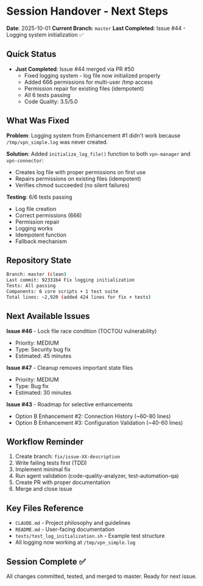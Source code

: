 # Session Handover - Next Steps

**Date**: 2025-10-01
**Current Branch**: `master`
**Last Completed**: Issue #44 - Logging system initialization ✅

## Quick Status

- **Just Completed**: Issue #44 merged via PR #50
  - Fixed logging system - log file now initialized properly
  - Added 666 permissions for multi-user /tmp access
  - Permission repair for existing files (idempotent)
  - All 6 tests passing
  - Code Quality: 3.5/5.0

## What Was Fixed

**Problem**: Logging system from Enhancement #1 didn't work because `/tmp/vpn_simple.log` was never created.

**Solution**: Added `initialize_log_file()` function to both `vpn-manager` and `vpn-connector`:
- Creates log file with proper permissions on first use
- Repairs permissions on existing files (idempotent)
- Verifies chmod succeeded (no silent failures)

**Testing**: 6/6 tests passing
- Log file creation
- Correct permissions (666)
- Permission repair
- Logging works
- Idempotent function
- Fallback mechanism

## Repository State

```bash
Branch: master (clean)
Last commit: 92331b4 Fix logging initialization
Tests: All passing
Components: 6 core scripts + 1 test suite
Total lines: ~2,920 (added 424 lines for fix + tests)
```

## Next Available Issues

**Issue #46** - Lock file race condition (TOCTOU vulnerability)
- Priority: MEDIUM
- Type: Security bug fix
- Estimated: 45 minutes

**Issue #47** - Cleanup removes important state files
- Priority: MEDIUM
- Type: Bug fix
- Estimated: 30 minutes

**Issue #43** - Roadmap for selective enhancements
- Option B Enhancement #2: Connection History (~60-80 lines)
- Option B Enhancement #3: Configuration Validation (~40-60 lines)

## Workflow Reminder

1. Create branch: `fix/issue-XX-description`
2. Write failing tests first (TDD)
3. Implement minimal fix
4. Run agent validation (code-quality-analyzer, test-automation-qa)
5. Create PR with proper documentation
6. Merge and close issue

## Key Files Reference

- `CLAUDE.md` - Project philosophy and guidelines
- `README.md` - User-facing documentation
- `tests/test_log_initialization.sh` - Example test structure
- All logging now working at `/tmp/vpn_simple.log`

## Session Complete ✅

All changes committed, tested, and merged to master.
Ready for next issue.

